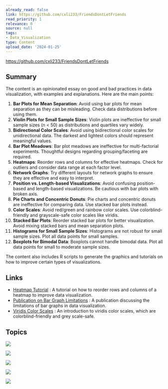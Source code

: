 ```yaml
---
already_read: false
link: https://github.com/cxli233/FriendsDontLetFriends
read_priority: 1
relevance: 0
source: null
tags:
- Data_Visualization
type: Content
upload_date: '2024-01-25'
---
```


https://github.com/cxli233/FriendsDontLetFriends
## Summary

The content is an opinionated essay on good and bad practices in data visualization, with examples and explanations. Here are the main points:

1. **Bar Plots for Mean Separation**: Avoid using bar plots for mean separation as they can be misleading. Check data distributions before using them.
2. **Violin Plots for Small Sample Sizes**: Violin plots are ineffective for small sample sizes (n < 50) as distributions and quartiles vary widely.
3. **Bidirectional Color Scales**: Avoid using bidirectional color scales for unidirectional data. The darkest and lightest colors should represent meaningful values.
4. **Bar Plot Meadows**: Bar plot meadows are ineffective for multi-factorial experiments. Thoughtful designs regarding grouping/faceting are required.
5. **Heatmaps**: Reorder rows and columns for effective heatmaps. Check for outliers and consider data range at each factor level.
6. **Network Graphs**: Try different layouts for network graphs to ensure they are effective and easy to interpret.
7. **Position vs. Length-based Visualizations**: Avoid confusing position-based and length-based visualizations. Be cautious with bar plots with broken axis.
8. **Pie Charts and Concentric Donuts**: Pie charts and concentric donuts are ineffective for comparing data. Use stacked bar plots instead.
9. **Color Scales**: Avoid red/green and rainbow color scales. Use colorblind-friendly and grayscale-safe color scales like viridis.
10. **Stacked Bar Plots**: Reorder stacked bar plots for better visualization. Avoid mixing stacked bars and mean separation plots.
11. **Histograms for Small Sample Sizes**: Histograms are not robust for small sample sizes. Plot all data points for small samples.
12. **Boxplots for Bimodal Data**: Boxplots cannot handle bimodal data. Plot all data points for small to moderate sample sizes.

The content also includes R scripts to generate the graphics and tutorials on how to improve certain types of visualizations.
## Links

- [Heatmap Tutorial](https://github.com/cxli233/FriendsDontLetFriends/blob/main/Heatmap_tutorial.md) : A tutorial on how to reorder rows and columns of a heatmap to improve data visualization.
- [Publication on Bar Graph Limitations](https://journals.plos.org/plosbiology/article?id=10.1371/journal.pbio.1002128) : A publication discussing the limitations of bar graphs in data visualization.
- [Viridis Color Scales](https://cran.r-project.org/web/packages/viridis/vignettes/intro-to-viridis.html) : An introduction to viridis color scales, which are colorblind-friendly and grey scale-safe.

## Topics

![](topics/Concept/Data%20Visualization)

![](topics/Concept/Heatmap)

![](topics/Concept/Network%20Graph)

![](topics/Concept/Bar%20Plot)

![](topics/Concept/Violin%20Plot)